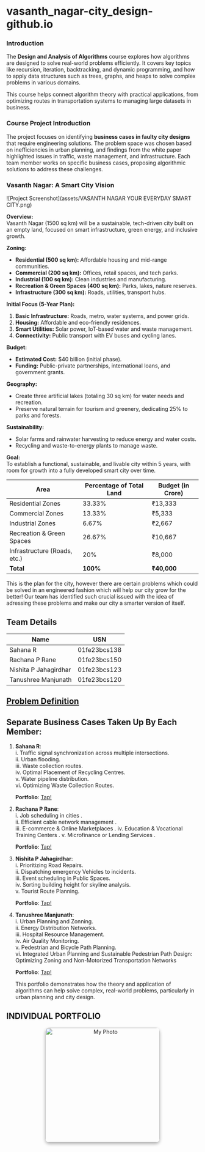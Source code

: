 # vasanth_nagar-city_design-github.io
### Introduction

The **Design and Analysis of Algorithms** course explores how algorithms are designed to solve real-world problems efficiently. It covers key topics like recursion, iteration, backtracking, and dynamic programming, and how to apply data structures such as trees, graphs, and heaps to solve complex problems in various domains.

This course helps connect algorithm theory with practical applications, from optimizing routes in transportation systems to managing large datasets in business.

### Course Project Introduction

The project focuses on identifying **business cases in faulty city designs** that require engineering solutions. The problem space was chosen based on inefficiencies in urban planning, and findings from the white paper highlighted issues in traffic, waste management, and infrastructure. Each team member works on specific business cases, proposing algorithmic solutions to address these challenges.



### **Vasanth Nagar: A Smart City Vision**  

![Project Screenshot](assets/VASANTH NAGAR YOUR EVERYDAY SMART CITY.png)

**Overview:**  
Vasanth Nagar (1500 sq km) will be a sustainable, tech-driven city built on an empty land, focused on smart infrastructure, green energy, and inclusive growth.  

**Zoning:**  
- **Residential (500 sq km):** Affordable housing and mid-range communities.  
- **Commercial (200 sq km):** Offices, retail spaces, and tech parks.  
- **Industrial (100 sq km):** Clean industries and manufacturing.  
- **Recreation & Green Spaces (400 sq km):** Parks, lakes, nature reserves.  
- **Infrastructure (300 sq km):** Roads, utilities, transport hubs.  

**Initial Focus (5-Year Plan):**  
1. **Basic Infrastructure:** Roads, metro, water systems, and power grids.  
2. **Housing:** Affordable and eco-friendly residences.  
3. **Smart Utilities:** Solar power, IoT-based water and waste management.  
4. **Connectivity:** Public transport with EV buses and cycling lanes.  

**Budget:**  
- **Estimated Cost:** $40 billion (initial phase).  
- **Funding:** Public-private partnerships, international loans, and government grants.  

**Geography:**  
- Create three artificial lakes (totaling 30 sq km) for water needs and recreation.  
- Preserve natural terrain for tourism and greenery, dedicating 25% to parks and forests.  

**Sustainability:**  
- Solar farms and rainwater harvesting to reduce energy and water costs.  
- Recycling and waste-to-energy plants to manage waste.  

**Goal:**  
To establish a functional, sustainable, and livable city within 5 years, with room for growth into a fully developed smart city over time.  


| Area                        | Percentage of Total Land | Budget (in Crore) |
|-----------------------------|--------------------------|-------------------|
| Residential Zones            | 33.33%                   | ₹13,333           |
| Commercial Zones             | 13.33%                   | ₹5,333            |
| Industrial Zones             | 6.67%                    | ₹2,667            |
| Recreation & Green Spaces    | 26.67%                   | ₹10,667           |
| Infrastructure (Roads, etc.) | 20%                      | ₹8,000            |
| **Total**                    | **100%**                 | **₹40,000**       |


This is the plan for the city, however there are certain problems which could be solved in an engineered fashion which will help our city grow for the better!
Our team has identified such crucial issued with the idea of adressing these problems and make our city a smarter version of itself.

## Team Details

| **Name**                 | **USN**          |
|--------------------------|------------------|
| Sahana R                | 01fe23bcs138     |
| Rachana P Rane          | 01fe23bcs150     |
| Nishita P Jahagirdhar   | 01fe23bcs123     |
| Tanushree Manjunath     | 01fe23bcs120     |


## [Problem Definition](Problem_Definition.md)

## Separate Business Cases Taken Up By Each Member:

1. **Sahana R**:  
   i.   Traffic signal synchronization across multiple intersections.  
   ii.  Urban flooding.  
   iii. Waste collection routes.  
   iv.  Optimal Placement of Recycling Centres.  
   v.   Water pipeline distribution.                                                                                                                               
   vi. Optimizing Waste Collection Routes.
   
   **Portfolio**: [Tap!](https://sahana8866.github.io/rsahana.github.io/)


3. **Rachana P Rane**:  
   i.   Job scheduling in cities .  
   ii.   Efficient cable network management .  
   iii.   E-commerce & Online Marketplaces  . 
   iv.  Education & Vocational Training Centers  .
   v.   Microfinance or Lending Services  .
   
   **Portfolio**: [Tap!](https://rachanarane25.github.io/portfolio.github.io/)
   

5. **Nishita P Jahagirdhar**:  
   i. Prioritizing Road Repairs.  
ii. Dispatching emergency Vehicles to incidents.  
iii. Event scheduling in Public Spaces.  
iv. Sorting building height for skyline analysis.  
v. Tourist Route Planning.  
   
   **Portfolio**: [Tap!](https://nishita-jahagirdar.github.io/Nishita.github.io/)

6. **Tanushree Manjunath**:  
   i. Urban Planning and Zonning.  
   ii. Energy Distribution Networks.  
   iii. Hospital Resource Management.  
   iv. Air Quality Monitoring.  
   v. Pedestrian and Bicycle Path Planning.<br>
   vi. Integrated Urban Planning and Sustainable Pedestrian Path Design: Optimizing Zoning and Non-Motorized Transportation Networks

   **Portfolio**: [Tap!](https://01fe23bcs120.github.io/)

   This portfolio demonstrates how the theory and application of algorithms can help solve complex, real-world problems, particularly in urban planning and city design.


## INDIVIDUAL PORTFOLIO

<div style="text-align: center;">
  <img src="/assets/images/my-photo.jpg" alt="My Photo" title="This is my photo" style="width: 300px; border-radius: 10px; box-shadow: 0px 4px 8px rgba(0, 0, 0, 0.3);">
</div>

